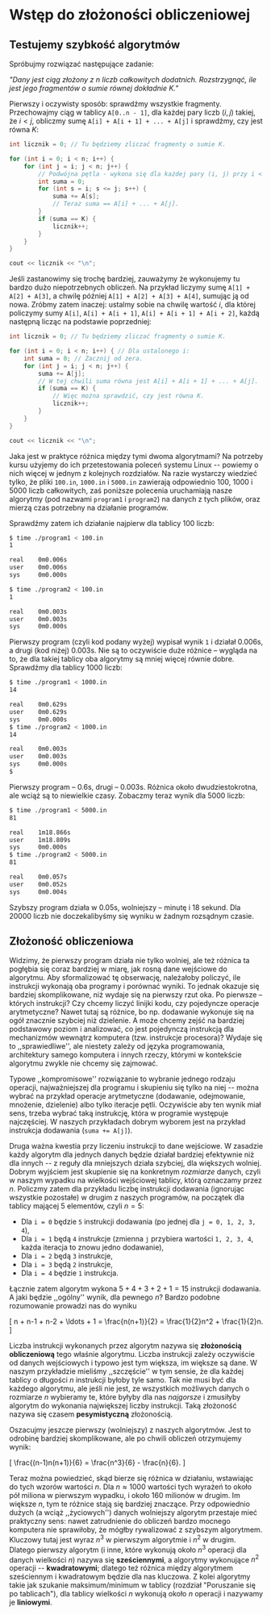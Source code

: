 # Wstęp do złożoności obliczeniowej

## Testujemy szybkość algorytmów

Spróbujmy rozwiązać następujące zadanie:

*"Dany jest ciąg złożony z $n$ liczb całkowitych dodatnich. Rozstrzygnąć, ile jest jego fragmentów o sumie równej dokładnie $K$."*

Pierwszy i oczywisty sposób: sprawdźmy wszystkie fragmenty. Przechowajmy ciąg w tablicy `A[0..n - 1]`, dla każdej pary liczb $(i, j)$ takiej, że $i < j$, obliczmy sumę `A[i] + A[i + 1] + ... + A[j]` i sprawdźmy, czy jest równa $K$:

```cpp
int licznik = 0; // Tu będziemy zliczać fragmenty o sumie K.

for (int i = 0; i < n; i++) {
    for (int j = i; j < n; j++) {
        // Podwójna pętla - wykona się dla każdej pary (i, j) przy i < j.
        int suma = 0;
        for (int s = i; s <= j; s++) {
            suma += A[s];
            // Teraz suma == A[i] + ... + A[j].
        }
        if (suma == K) {
            licznik++;
        }
    }
}

cout << licznik << "\n";
```

Jeśli zastanowimy się trochę bardziej, zauważymy że wykonujemy tu bardzo dużo niepotrzebnych obliczeń. Na przykład liczymy sumę `A[1] + A[2] + A[3]`, a chwilę później `A[1] + A[2] + A[3] + A[4]`, sumując ją od nowa. Zróbmy zatem inaczej: ustalmy sobie na chwilę wartość $i$, dla której policzymy sumy `A[i]`, `A[i] + A[i + 1]`, `A[i] + A[i + 1] + A[i + 2]`, każdą następną licząc na podstawie poprzedniej:

```cpp
int licznik = 0; // Tu będziemy zliczać fragmenty o sumie K.

for (int i = 0; i < n; i++) { // Dla ustalonego i:
    int suma = 0; // Zacznij od zera.
    for (int j = i; j < n; j++) {
        suma += A[j];
        // W tej chwili suma równa jest A[i] + A[i + 1] + ... + A[j].
        if (suma == K) {
            // Więc można sprawdzić, czy jest równa K.
            licznik++;
        }
    }
}

cout << licznik << "\n";
```

Jaka jest w praktyce różnica między tymi dwoma algorytmami? Na potrzeby kursu użyjemy do ich przetestowania poleceń systemu Linux -- powiemy o nich więcej w jednym z kolejnych rozdziałów. Na razie wystarczy wiedzieć tylko, że pliki `100.in`, `1000.in` i `5000.in` zawierają odpowiednio 100, 1000 i 5000 liczb całkowitych, zaś poniższe polecenia uruchamiają nasze algorytmy (pod nazwami `program1` i `program2`) na danych z tych plików, oraz mierzą czas potrzebny na działanie programów.

Sprawdźmy zatem ich działanie najpierw dla tablicy 100 liczb:

```sh
$ time ./program1 < 100.in
1

real    0m0.006s
user    0m0.006s
sys     0m0.000s

$ time ./program2 < 100.in
1

real    0m0.003s
user    0m0.003s
sys     0m0.000s
```

Pierwszy program (czyli kod podany wyżej) wypisał wynik `1` i działał 0.006s, a drugi (kod niżej) 0.003s. Nie są to oczywiście duże różnice – wygląda na to, że dla takiej tablicy oba algorytmy są mniej więcej równie dobre. Sprawdźmy dla tablicy 1000 liczb:

```sh
$ time ./program1 < 1000.in
14

real    0m0.629s
user    0m0.629s
sys     0m0.000s
$ time ./program2 < 1000.in
14

real    0m0.003s
user    0m0.003s
sys     0m0.000s
$
```

Pierwszy program – 0.6s, drugi – 0.003s. Różnica około dwudziestokrotna, ale wciąż są to niewielkie czasy. Zobaczmy teraz wynik dla 5000 liczb:

```sh
$ time ./program1 < 5000.in
81

real    1m18.866s
user    1m18.809s
sys     0m0.000s
$ time ./program2 < 5000.in
81

real    0m0.057s
user    0m0.052s
sys     0m0.004s
```

Szybszy program działa w 0.05s, wolniejszy – minutę i 18 sekund. Dla 20000 liczb nie doczekalibyśmy się wyniku w żadnym rozsądnym czasie.

## Złożoność obliczeniowa

Widzimy, że pierwszy program działa nie tylko wolniej, ale też różnica ta pogłębia się coraz bardziej w miarę, jak rosną dane wejściowe do algorytmu. Aby sformalizować tę obserwację, należałoby policzyć, ile instrukcji wykonają oba programy i porównać wyniki. To jednak okazuje się bardziej skomplikowane, niż wydaje się na pierwszy rzut oka. Po pierwsze – których instrukcji? Czy chcemy liczyć linijki kodu, czy pojedyncze operacje arytmetyczne? Nawet tutaj są różnice, bo np. dodawanie wykonuje się na ogół znacznie szybciej niż dzielenie. A może chcemy zejść na bardziej podstawowy poziom i analizować, co jest pojedynczą instrukcją dla mechanizmów wewnątrz komputera (tzw. instrukcje procesora)? Wydaje się to ,,sprawiedliwe'', ale niestety zależy od języka programowania, architektury samego komputera i innych rzeczy, którymi w kontekście algorytmu zwykle nie chcemy się zajmować.

Typowe ,,kompromisowe'' rozwiązanie to wybranie jednego rodzaju operacji, najważniejszej dla programu i skupieniu się tylko na niej -- można wybrać na przykład operacje arytmetyczne (dodawanie, odejmowanie, mnożenie, dzielenie) albo tylko iteracje pętli. Oczywiście aby ten wynik miał sens, trzeba wybrać taką instrukcję, która w programie występuje najczęściej. W naszych przykładach dobrym wyborem jest na przykład instrukcja dodawania (`suma += A[j]`).

Druga ważna kwestia przy liczeniu instrukcji to dane wejściowe. W zasadzie każdy algorytm dla jednych danych będzie działał bardziej efektywnie niż dla innych -- z reguły dla mniejszych działa szybciej, dla większych wolniej. Dobrym wyjściem jest skupienie się na konkretnym *rozmiarze* danych, czyli w naszym wypadku na wielkości wejściowej tablicy, którą oznaczamy przez $n$. Policzmy zatem dla przykładu liczbę instrukcji dodawania (ignorując wszystkie pozostałe) w drugim z naszych programów, na początek dla tablicy mającej $5$ elementów, czyli $n = 5$:

  * Dla `i = 0` będzie `5` instrukcji dodawania (po jednej dla `j = 0, 1, 2, 3, 4`),
  * Dla `i = 1` będą `4` instrukcje (zmienna `j` przybiera wartości `1, 2, 3, 4`, każda iteracja to znowu jedno dodawanie),
  * Dla `i = 2` będą `3` instrukcje,
  * Dla `i = 3` będą `2` instrukcje,
  * Dla `i = 4` będzie `1` instrukcja.
  
Łącznie zatem algorytm wykona $5 + 4 + 3 + 2 + 1 = 15$ instrukcji dodawania. A jaki będzie ,,ogólny'' wynik, dla pewnego $n$? Bardzo podobne rozumowanie prowadzi nas do wyniku 

\[
  n + n-1 + n-2 + \ldots + 1 = \frac{n(n+1)}{2} = \frac{1}{2}n^2 + \frac{1}{2}n.
\]

Liczba instrukcji wykonanych przez algorytm nazywa się **złożonością obliczeniową** tego właśnie algorytmu. Liczba instrukcji zależy oczywiście od danych wejściowych i typowo jest tym większa, im większe są dane. W naszym przykładzie mieliśmy ,,szczęście'' w tym sensie, że dla każdej tablicy o długości $n$ instrukcji byłoby tyle samo. Tak nie musi być dla każdego algorytmu, ale jeśli nie jest, ze wszystkich możliwych danych o rozmiarze $n$ wybieramy te, które byłyby dla nas *najgorsze* i zmusiłyby algorytm do wykonania największej liczby instrukcji. Taką złożoność nazywa się czasem **pesymistyczną** złożonością.

Oszacujmy jeszcze pierwszy (wolniejszy) z naszych algorytmów. Jest to odrobinę bardziej skomplikowane, ale po chwili obliczeń otrzymujemy wynik:

\[
  \frac{(n-1)n(n+1)}{6} = \frac{n^3}{6} - \frac{n}{6}.
\]

Teraz można powiedzieć, skąd bierze się różnica w działaniu, wstawiając do tych wzorów wartości $n$. Dla $n \approx 1000$ wartości tych wyrażeń to około pół miliona w pierwszym wypadku, i około 160 milionów w drugim. Im większe $n$, tym te różnice stają się bardziej znaczące.
Przy odpowiednio dużych (a wciąż ,,życiowych'') danych wolniejszy algorytm przestaje mieć praktyczny sens: nawet zatrudnienie do obliczeń bardzo mocnego komputera nie sprawiłoby, że mógłby rywalizować z szybszym algorytmem. Kluczowy tutaj jest wyraz $n^3$ w pierwszym algorytmie i $n^2$ w drugim. Dlatego pierwszy algorytm (i inne, które wykonują około $n^3$ operacji dla danych wielkości $n$) nazywa się **sześciennymi**, a algorytmy wykonujące $n^2$ operacji -- **kwadratowymi**; dlatego też różnica między algorytmem sześciennym i kwadratowym będzie dla nas kluczowa. Z kolei algorytmy takie jak szukanie maksimum/minimum w tablicy (rozdział "Poruszanie się po tablicach"), dla tablicy wielkości $n$ wykonują około $n$ operacji i nazywamy je **liniowymi**.


